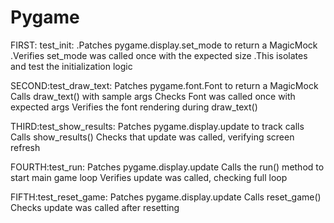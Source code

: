 # Pygame
FIRST: test_init:
  .Patches pygame.display.set_mode to return a MagicMock
  .Verifies set_mode was called once with the expected size
  .This isolates and test the initialization logic
  
SECOND:test_draw_text:
Patches pygame.font.Font to return a MagicMock
Calls draw_text() with sample args
Checks Font was called once with expected args
Verifies the font rendering during draw_text()

THIRD:test_show_results:
Patches pygame.display.update to track calls
Calls show_results()
Checks that update was called, verifying screen refresh

FOURTH:test_run:
Patches pygame.display.update
Calls the run() method to start main game loop
Verifies update was called, checking full loop

FIFTH:test_reset_game:
Patches pygame.display.update
Calls reset_game()
Checks update was called after resetting
